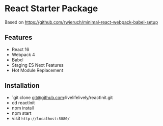 # React Starter Package

Based on https://github.com/rwieruch/minimal-react-webpack-babel-setup

## Features

* React 16
* Webpack 4
* Babel
* Staging ES Next Features
* Hot Module Replacement

## Installation

* `git clone git@github.com:livelifelively/reactInit.git
* cd reactInit
* npm install
* npm start
* visit `http://localhost:8080/`
